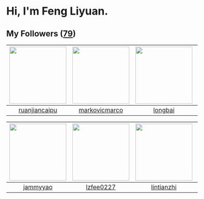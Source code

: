 # Hi, I'm Feng Liyuan.

## My Followers ([79](https://github.com/SunRunAway?tab=followers))

| <img src="https://avatars1.githubusercontent.com/u/31336171?v=4" width="150" height="150" /> | <img src="https://avatars2.githubusercontent.com/u/52882128?v=4" width="150" height="150" /> | <img src="https://avatars1.githubusercontent.com/u/1204301?v=4" width="150" height="150" /> | <img src="https://avatars3.githubusercontent.com/u/588162?v=4" width="150" height="150" /> |
| :------------------------------------------------------------------------------------------: | :------------------------------------------------------------------------------------------: | :-----------------------------------------------------------------------------------------: | :----------------------------------------------------------------------------------------: |
|                       [ruanjiancaipu](https://github.com/ruanjiancaipu)                      |                       [markovicmarco](https://github.com/markovicmarco)                      |                            [longbai](https://github.com/longbai)                            |                             [ylm201](https://github.com/ylm201)                            |

| <img src="https://avatars3.githubusercontent.com/u/38520451?v=4" width="150" height="150" /> | <img src="https://avatars1.githubusercontent.com/u/1984045?v=4" width="150" height="150" /> | <img src="https://avatars3.githubusercontent.com/u/1457382?v=4" width="150" height="150" /> | <img src="https://avatars1.githubusercontent.com/u/2445114?v=4" width="150" height="150" /> |
| :------------------------------------------------------------------------------------------: | :-----------------------------------------------------------------------------------------: | :-----------------------------------------------------------------------------------------: | :-----------------------------------------------------------------------------------------: |
|                            [jammyyao](https://github.com/jammyyao)                           |                          [lzfee0227](https://github.com/lzfee0227)                          |                         [lintianzhi](https://github.com/lintianzhi)                         |                          [CaseyYang](https://github.com/CaseyYang)                          |